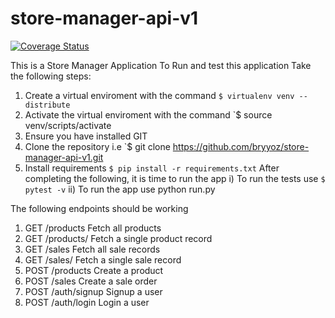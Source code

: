 # store-manager-api-v1
[![Coverage Status](https://coveralls.io/repos/github/bryyoz/store-manager-api-v1/badge.svg)](https://coveralls.io/github/bryyoz/store-manager-api-v1)





This is a Store Manager Application
To Run and test this application
Take the following steps:
1. Create a virtual enviroment with the command `$ virtualenv venv --distribute`
2. Activate the virtual enviroment with the command `$ source venv/scripts/activate
3. Ensure you have installed GIT
4. Clone the repository i.e `$ git clone https://github.com/bryyoz/store-manager-api-v1.git
5. Install requirements `$ pip install -r requirements.txt`
After completing the following, it is time to run the app
i) To run the tests use `$ pytest -v`
ii) To run the app use python run.py


The following endpoints should be working
1. GET /products	Fetch all products
2. GET /products/	Fetch a single product record
3. GET /sales	Fetch all sale records
4. GET /sales/	Fetch a single sale record
5. POST /products	Create a product
6. POST /sales	Create a sale order
7. POST /auth/signup	Signup a user
8. POST /auth/login	Login a user